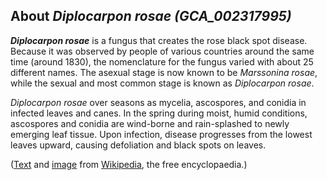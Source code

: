 About *Diplocarpon rosae (GCA\_002317995)* 
------------------------------------------



***Diplocarpon rosae*** is a fungus that creates the rose black spot
disease. Because it was observed by people of various countries around
the same time (around 1830), the nomenclature for the fungus varied with
about 25 different names. The asexual stage is now known to be
*Marssonina rosae*, while the sexual and most common stage is known as
*Diplocarpon rosae*.

*Diplocarpon rosae* over seasons as mycelia, ascospores, and conidia in
infected leaves and canes. In the spring during moist, humid conditions,
ascospores and conidia are wind-borne and rain-splashed to newly
emerging leaf tissue. Upon infection, disease progresses from the lowest
leaves upward, causing defoliation and black spots on leaves.

([Text](http://en.wikipedia.org/wiki/Diplocarpon_rosae) and
[image](https://commons.wikimedia.org/wiki/File:Black_spot.jpg) from
[Wikipedia](http://en.wikipedia.org/), the free encyclopaedia.)
